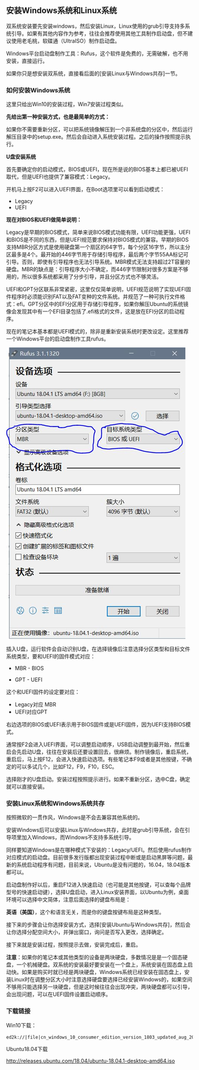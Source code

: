 ## 安装Windows系统和Linux系统

双系统安装要先安装windows，然后安装Linux，Linux使用的grub引导支持多系统引导。如果有其他内容作为参考，往往会推荐使用其他工具制作启动盘，但不建议使用老毛桃，软碟通（UltraISO）制作启动盘。

Windows平台启动盘制作工具：Rufus，这个软件是免费的，无需破解，也不用安装，直接运行。

如果你只是想安装双系统，直接看后面的[安装Linux与Windows共存]一节。

### 如何安装Windows系统

这里只给出Win10的安装过程，Win7安装过程类似。

**先给出第一种安装方式，也是最简单的方式：**

如果你不需要重新分区，可以把系统镜像解压到一个非系统盘的分区中，然后运行解压目录中的setup.exe。然后会自动进入系统安装过程。之后的操作按照提示执行。

**U盘安装系统**

首先要确定你的启动模式，BIOS或UEFI，现在所是说的BIOS基本上都已被UEFI取代，但是UEFI也提供了兼容模式：Legacy。

开机马上按F2可以进入UEFI界面，在Boot选项里可以看到启动模式：

* Legacy
* UEFI

**现在对BIOS和UEFI做简单说明：**

Legacy是早期的BIOS模式，简单来说BIOS模式功能有限，UEFI功能更强，UEFI和BIOS是不同的东西，但是UEFI规范要求保持对BIOS模式的兼容。早期的BIOS支持MBR分区方式是使用硬盘第一个扇区的64字节，每个分区16字节，所以主分区最多是4个。最开始的446字节用于存储引导程序，最后两个字节55AA标记可引导。否则，即使有引导程序也无法引导系统。MBR模式无法支持超过2T容量的硬盘。MBR的缺点是：引导程序大小不确定，而446字节限制对很多方案是不够用的，所以很多系统都采用了分步引导，并且分区方式也不够灵活。

UEFI和GPT分区联系非常紧密，这里仅仅简单说明，UEFI规范说明了实现UEFI固件程序时必须能识别FAT以及FAT变种的文件系统。并规范了一种可执行文件格式：efi。GPT分区中的EFI分区用于存储引导程序，如果你解压Ubuntu的系统镜像会发现其中有一个EFI目录包括了.efi格式的文件，这是放在EFI分区的启动程序。



现在的笔记本基本都是UEFI模式的，除非是重新安装系统时更改设定。这里推荐一个Windows平台的启动盘制作工具rufus。

![](rufus-mode.jpg)



插入U盘，运行软件会自动识别U盘，在选择镜像后注意选择分区类型和目标文件系统类型，要和UEFI的固件模式对应：

* MBR - BIOS

* GPT - UEFI

这个和UEFI固件的设定要对应：

* Legacy对应 MBR
* UEFI对应GPT

右边选项的BIOS或UEFI表示用于BIOS固件或是UEFI固件，因为UEFI支持BIOS模式。

通常按F2会进入UEFI界面，可以调整启动顺序，USB启动调整到最开始，然后重启会先启动U盘，往往在安装后还要设置回去，很麻烦。制作镜像后，重启系统，重启后，马上按F12，会进入快速启动选项。有些笔记本F9或者是其他按键，不确定的可以多试几个，比如F12，F9，F10，ESC。

选择刚才的U盘启动。安装过程按照提示进行。如果不重新分区，选中C盘，确定就可以直接安装。



### 安装Linux系统和Windows系统共存

按照微软的一贯作风，Windows是不会去兼容其他系统的。

安装Windows后可以安装Linux与Windows共存，此时是grub引导系统，会在引导项里加入Windows，而Windows不支持多系统引导。

同样要知道Windows是在哪种模式下安装的：Legacy/UEFI。然后使用rufus制作对应模式的启动盘。目前很多发行版都出现安装过程中断或是启动黑屏等问题，最新的系统启动程序有问题，目前来说，Ubuntu是没有问题的，16.04，18.04版本都可以。

启动盘制作好以后，重启F12进入快速启动（也可能是其他按键，可以查每个品牌型号的快速启动键），选择U盘启动，进入Linux安装界面，以Ubuntu为例，桌面环境可以选择中文简体，注意后面选择的键盘布局是：

**英语（美国）**，这个和语言无关，而是你的键盘按键布局是这种类型。

接下来的步骤会让你选择安装方式，选择[安装Ubuntu与Windows共存]，然后会让你选择分配空间大小，并弹出窗口，询问是否写入更改，选择确定。

接下来就是安装过程，按照提示去做，安装完成后，重启。

**注意**：如果你的笔记本或其他类型的设备是两块硬盘，多数情况是是一个固态硬盘，一个机械硬盘。双系统的安装最好要安装在一个盘上，系统安装在固态盘上启动快。如果是购买时就已经是两块硬盘，Windows系统已经安装在固态盘上，安装Linux时在调整分区大小时注意选择硬盘要选择已经安装Windows的，如果空间不够用只能选择另一块硬盘，但是这时候往往会出现冲突，两块硬盘都可以引导，会出现问题，可以在UEFI固件设置启动顺序。



### 下载链接

Win10下载：

```
ed2k://|file|cn_windows_10_consumer_edition_version_1803_updated_aug_2018_x64_dvd_2cf38490.iso|5275461632|FAE1391E8F1EEAB7005AE66982FCD27B|/
```



Ubuntu18.04下载

http://releases.ubuntu.com/18.04/ubuntu-18.04.1-desktop-amd64.iso


